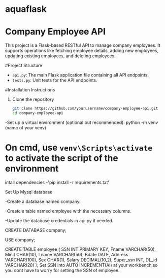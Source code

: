 # aquaflask
# Company Employee API

This project is a Flask-based RESTful API to manage company employees. It supports operations like fetching employee details, adding new employees, updating existing employees, and deleting employees.

#Project Structure

- `api.py`: The main Flask application file containing all API endpoints.
- `tests.py`: Unit tests for the API endpoints.

#Installation Instructions

1. Clone the repository
   ```bash
   git clone https://github.com/yourusername/company-employee-api.git
   cd company-employee-api

-Set up a virtual environment (optional but recommended): python -m venv (name of your venv)
# On cmd, use `venv\Scripts\activate` to activate the script of the environment


intall dependencies
-'pip install -r requirements.txt'

Set Up Mysql database

 -Create a database named company.

 -Create a table named employee with the necessary columns.

 -Update the database credentials in api.py if needed.


CREATE DATABASE company;

USE company;

CREATE TABLE employee (
    SSN INT PRIMARY KEY,
    Fname VARCHAR(50),
    Minit CHAR(10),
    Lname VARCHAR(50),
    Bdate DATE,
    Address VARCHAR(100),
    Sex CHAR(1),
    Salary DECIMAL(10,2),
    Super_ssn INT,
    DL_id VARCHAR(20)
);
Set SSN into AUTO INCREMENT(AI) at your workbench so you dont have to worry for setting the SSN of employee.


